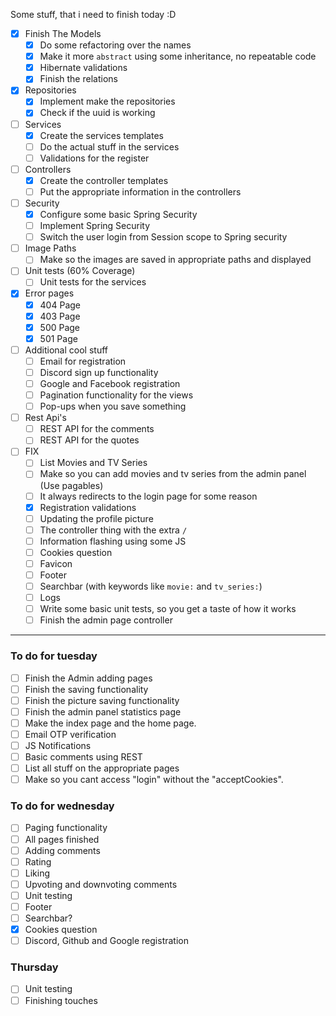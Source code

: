 Some stuff, that i need to finish today :D
- [X] Finish The Models
  - [X] Do some refactoring over the names
  - [X] Make it more `abstract` using some inheritance, no repeatable code
  - [X] Hibernate validations
  - [X] Finish the relations
- [X] Repositories
  - [X] Implement make the repositories
  - [X] Check if the uuid is working
- [ ] Services
  - [X] Create the services templates
  - [ ] Do the actual stuff in the services
  - [ ] Validations for the register
- [ ] Controllers
  - [X] Create the controller templates
  - [ ] Put the appropriate information in the controllers
- [ ] Security
  - [X] Configure some basic Spring Security 
  - [ ] Implement Spring Security
  - [ ] Switch the user login from Session scope to Spring security
- [ ] Image Paths
  - [ ] Make so the images are saved in appropriate paths and displayed 
- [ ] Unit tests (60% Coverage)
  - [ ] Unit tests for the services
- [X] Error pages
  - [X] 404 Page
  - [X] 403 Page
  - [X] 500 Page
  - [X] 501 Page
- [ ] Additional cool stuff
  - [ ] Email for registration
  - [ ] Discord sign up functionality
  - [ ] Google and Facebook registration
  - [ ] Pagination functionality for the views
  - [ ] Pop-ups when you save something
- [ ] Rest Api's
  - [ ] REST API for the comments
  - [ ] REST API for the quotes
- [ ] FIX
  - [ ] List Movies and TV Series
  - [ ] Make so you can add movies and tv series from the admin panel (Use pagables)
  - [ ] It always redirects to the login page for some reason
  - [X] Registration validations
  - [ ] Updating the profile picture
  - [ ] The controller thing with the extra `/`
  - [ ] Information flashing using some JS
  - [ ] Cookies question
  - [ ] Favicon
  - [ ] Footer
  - [ ] Searchbar (with keywords like `movie:` and `tv_series:`)
  - [ ] Logs 
  - [ ] Write some basic unit tests, so you get a taste of how it works
  - [ ] Finish the admin page controller 
----
### To do for tuesday
- [ ] Finish the Admin adding pages
- [ ] Finish the saving functionality
- [ ] Finish the picture saving functionality
- [ ] Finish the admin panel statistics page
- [ ] Make the index page and the home page.
- [ ] Email OTP verification
- [ ] JS Notifications
- [ ] Basic comments using REST
- [ ] List all stuff on the appropriate pages
- [ ] Make so you cant access "login" without the "acceptCookies".

### To do for wednesday
- [ ] Paging functionality
- [ ] All pages finished
- [ ] Adding comments
- [ ] Rating
- [ ] Liking
- [ ] Upvoting and downvoting comments
- [ ] Unit testing
- [ ] Footer
- [ ] Searchbar?
- [X] Cookies question
- [ ] Discord, Github and Google registration

### Thursday
- [ ] Unit testing
- [ ] Finishing touches